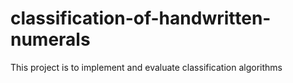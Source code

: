 classification-of-handwritten-numerals
======================================

This project is to implement and evaluate classification algorithms

